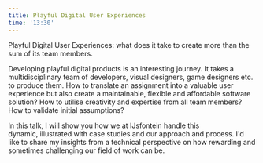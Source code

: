 ```yaml
---
title: Playful Digital User Experiences
time: '13:30'
---
```


Playful Digital User Experiences: what does it take to create more than the sum of its team members.

Developing playful digital products is an interesting journey. It takes a multidisciplinary team of developers, visual designers, game designers etc. to produce them. How to translate an assignment into a valuable user experience but also create a maintainable, flexible and affordable software solution? How to utilise creativity and expertise from all team members? How to validate initial assumptions?

In this talk, I will show you how we at IJsfontein handle this dynamic, illustrated with case studies and our approach and process. I'd like to share my insights from a technical perspective on how rewarding and sometimes challenging our field of work can be.
